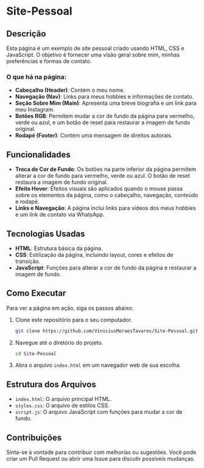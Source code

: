 # Site-Pessoal
## Descrição

Esta página é um exemplo de site pessoal criado usando HTML, CSS e JavaScript. O objetivo é fornecer uma visão geral sobre mim, minhas preferências e formas de contato.

### O que há na página:

- **Cabeçalho (Header)**: Contém o meu nome.
- **Navegação (Nav)**: Links para meus hobbies e informações de contato.
- **Seção Sobre Mim (Main)**: Apresenta uma breve biografia e um link para meu Instagram.
- **Botões RGB**: Permitem mudar a cor de fundo da página para vermelho, verde ou azul, e um botão de reset para restaurar a imagem de fundo original.
- **Rodapé (Footer)**: Contém uma mensagem de direitos autorais.

## Funcionalidades

- **Troca de Cor de Fundo**: Os botões na parte inferior da página permitem alterar a cor de fundo para vermelho, verde ou azul. O botão de reset restaura a imagem de fundo original.
- **Efeito Hover**: Efeitos visuais são aplicados quando o mouse passa sobre os elementos da página, como o cabeçalho, navegação, conteúdo e rodapé.
- **Links e Navegação**: A página inclui links para vídeos dos meus hobbies e um link de contato via WhatsApp.

## Tecnologias Usadas

- **HTML**: Estrutura básica da página.
- **CSS**: Estilização da página, incluindo layout, cores e efeitos de transição.
- **JavaScript**: Funções para alterar a cor de fundo da página e restaurar a imagem de fundo.

## Como Executar

Para ver a página em ação, siga os passos abaixo:

1. Clone este repositório para o seu computador.
   ```bash
   git clone https://github.com/ViniciusMoraesTavares/Site-Pessoal.git
   ```

2. Navegue até o diretório do projeto.
   ```bash
   cd Site-Pessoal
   ```

3. Abra o arquivo `index.html` em um navegador web de sua escolha.

## Estrutura dos Arquivos

- `index.html`: O arquivo principal HTML.
- `styles.css`: O arquivo de estilos CSS.
- `script.js`: O arquivo JavaScript com funções para mudar a cor de fundo.

## Contribuições

Sinta-se à vontade para contribuir com melhorias ou sugestões. Você pode criar um Pull Request ou abrir uma Issue para discutir possíveis mudanças.
